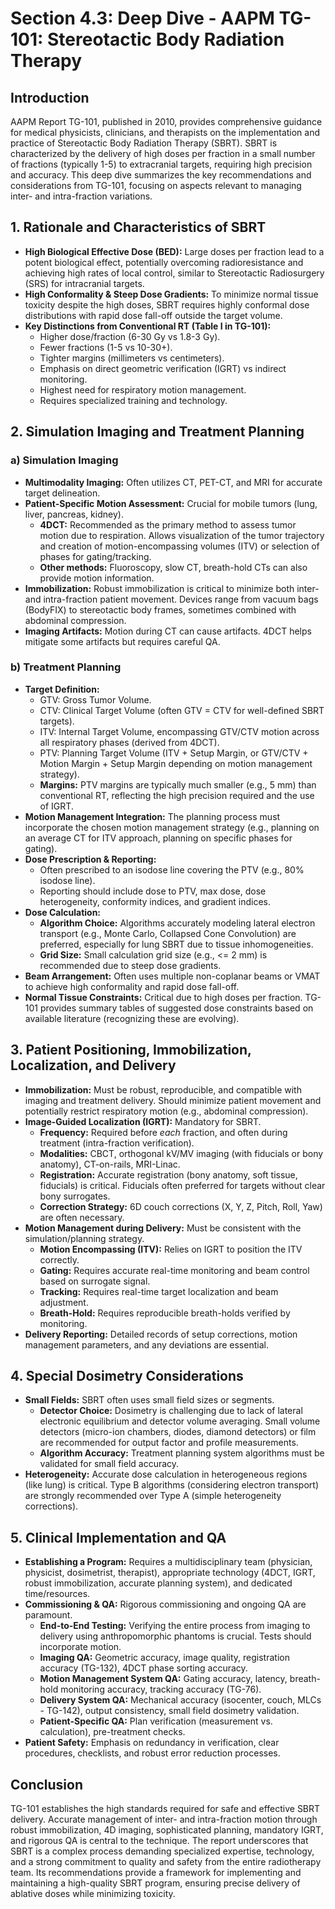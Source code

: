 # Section 4.3: Deep Dive - AAPM TG-101: Stereotactic Body Radiation Therapy

## Introduction

AAPM Report TG-101, published in 2010, provides comprehensive guidance for medical physicists, clinicians, and therapists on the implementation and practice of Stereotactic Body Radiation Therapy (SBRT). SBRT is characterized by the delivery of high doses per fraction in a small number of fractions (typically 1-5) to extracranial targets, requiring high precision and accuracy. This deep dive summarizes the key recommendations and considerations from TG-101, focusing on aspects relevant to managing inter- and intra-fraction variations.

## 1. Rationale and Characteristics of SBRT

- **High Biological Effective Dose (BED):** Large doses per fraction lead to a potent biological effect, potentially overcoming radioresistance and achieving high rates of local control, similar to Stereotactic Radiosurgery (SRS) for intracranial targets.
- **High Conformality & Steep Dose Gradients:** To minimize normal tissue toxicity despite the high doses, SBRT requires highly conformal dose distributions with rapid dose fall-off outside the target volume.
- **Key Distinctions from Conventional RT (Table I in TG-101):**
    - Higher dose/fraction (6-30 Gy vs 1.8-3 Gy).
    - Fewer fractions (1-5 vs 10-30+).
    - Tighter margins (millimeters vs centimeters).
    - Emphasis on direct geometric verification (IGRT) vs indirect monitoring.
    - Highest need for respiratory motion management.
    - Requires specialized training and technology.

## 2. Simulation Imaging and Treatment Planning

### a) Simulation Imaging
   - **Multimodality Imaging:** Often utilizes CT, PET-CT, and MRI for accurate target delineation.
   - **Patient-Specific Motion Assessment:** Crucial for mobile tumors (lung, liver, pancreas, kidney).
     - **4DCT:** Recommended as the primary method to assess tumor motion due to respiration. Allows visualization of the tumor trajectory and creation of motion-encompassing volumes (ITV) or selection of phases for gating/tracking.
     - **Other methods:** Fluoroscopy, slow CT, breath-hold CTs can also provide motion information.
   - **Immobilization:** Robust immobilization is critical to minimize both inter- and intra-fraction patient movement. Devices range from vacuum bags (BodyFIX) to stereotactic body frames, sometimes combined with abdominal compression.
   - **Imaging Artifacts:** Motion during CT can cause artifacts. 4DCT helps mitigate some artifacts but requires careful QA.

### b) Treatment Planning
   - **Target Definition:**
     - GTV: Gross Tumor Volume.
     - CTV: Clinical Target Volume (often GTV = CTV for well-defined SBRT targets).
     - ITV: Internal Target Volume, encompassing GTV/CTV motion across all respiratory phases (derived from 4DCT).
     - PTV: Planning Target Volume (ITV + Setup Margin, or GTV/CTV + Motion Margin + Setup Margin depending on motion management strategy).
     - **Margins:** PTV margins are typically much smaller (e.g., 5 mm) than conventional RT, reflecting the high precision required and the use of IGRT.
   - **Motion Management Integration:** The planning process must incorporate the chosen motion management strategy (e.g., planning on an average CT for ITV approach, planning on specific phases for gating).
   - **Dose Prescription & Reporting:**
     - Often prescribed to an isodose line covering the PTV (e.g., 80% isodose line).
     - Reporting should include dose to PTV, max dose, dose heterogeneity, conformity indices, and gradient indices.
   - **Dose Calculation:**
     - **Algorithm Choice:** Algorithms accurately modeling lateral electron transport (e.g., Monte Carlo, Collapsed Cone Convolution) are preferred, especially for lung SBRT due to tissue inhomogeneities.
     - **Grid Size:** Small calculation grid size (e.g., <= 2 mm) is recommended due to steep dose gradients.
   - **Beam Arrangement:** Often uses multiple non-coplanar beams or VMAT to achieve high conformality and rapid dose fall-off.
   - **Normal Tissue Constraints:** Critical due to high doses per fraction. TG-101 provides summary tables of suggested dose constraints based on available literature (recognizing these are evolving).

## 3. Patient Positioning, Immobilization, Localization, and Delivery

- **Immobilization:** Must be robust, reproducible, and compatible with imaging and treatment delivery. Should minimize patient movement and potentially restrict respiratory motion (e.g., abdominal compression).
- **Image-Guided Localization (IGRT):** Mandatory for SBRT.
    - **Frequency:** Required before *each* fraction, and often during treatment (intra-fraction verification).
    - **Modalities:** CBCT, orthogonal kV/MV imaging (with fiducials or bony anatomy), CT-on-rails, MRI-Linac.
    - **Registration:** Accurate registration (bony anatomy, soft tissue, fiducials) is critical. Fiducials often preferred for targets without clear bony surrogates.
    - **Correction Strategy:** 6D couch corrections (X, Y, Z, Pitch, Roll, Yaw) are often necessary.
- **Motion Management during Delivery:** Must be consistent with the simulation/planning strategy.
    - **Motion Encompassing (ITV):** Relies on IGRT to position the ITV correctly.
    - **Gating:** Requires accurate real-time monitoring and beam control based on surrogate signal.
    - **Tracking:** Requires real-time target localization and beam adjustment.
    - **Breath-Hold:** Requires reproducible breath-holds verified by monitoring.
- **Delivery Reporting:** Detailed records of setup corrections, motion management parameters, and any deviations are essential.

## 4. Special Dosimetry Considerations

- **Small Fields:** SBRT often uses small field sizes or segments.
    - **Detector Choice:** Dosimetry is challenging due to lack of lateral electronic equilibrium and detector volume averaging. Small volume detectors (micro-ion chambers, diodes, diamond detectors) or film are recommended for output factor and profile measurements.
    - **Algorithm Accuracy:** Treatment planning system algorithms must be validated for small field accuracy.
- **Heterogeneity:** Accurate dose calculation in heterogeneous regions (like lung) is critical. Type B algorithms (considering electron transport) are strongly recommended over Type A (simple heterogeneity corrections).

## 5. Clinical Implementation and QA

- **Establishing a Program:** Requires a multidisciplinary team (physician, physicist, dosimetrist, therapist), appropriate technology (4DCT, IGRT, robust immobilization, accurate planning system), and dedicated time/resources.
- **Commissioning & QA:** Rigorous commissioning and ongoing QA are paramount.
    - **End-to-End Testing:** Verifying the entire process from imaging to delivery using anthropomorphic phantoms is crucial. Tests should incorporate motion.
    - **Imaging QA:** Geometric accuracy, image quality, registration accuracy (TG-132), 4DCT phase sorting accuracy.
    - **Motion Management System QA:** Gating accuracy, latency, breath-hold monitoring accuracy, tracking accuracy (TG-76).
    - **Delivery System QA:** Mechanical accuracy (isocenter, couch, MLCs - TG-142), output consistency, small field dosimetry validation.
    - **Patient-Specific QA:** Plan verification (measurement vs. calculation), pre-treatment checks.
- **Patient Safety:** Emphasis on redundancy in verification, clear procedures, checklists, and robust error reduction processes.

## Conclusion

TG-101 establishes the high standards required for safe and effective SBRT delivery. Accurate management of inter- and intra-fraction motion through robust immobilization, 4D imaging, sophisticated planning, mandatory IGRT, and rigorous QA is central to the technique. The report underscores that SBRT is a complex process demanding specialized expertise, technology, and a strong commitment to quality and safety from the entire radiotherapy team. Its recommendations provide a framework for implementing and maintaining a high-quality SBRT program, ensuring precise delivery of ablative doses while minimizing toxicity.

